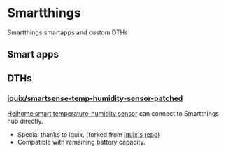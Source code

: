 # Smartthings

Smartthings smartapps and custom DTHs

## Smart apps

## DTHs

### [iquix/smartsense-temp-humidity-sensor-patched](https://github.com/iquix/Smartthings/blob/master/devicetypes/iquix/smartsense-temp-humidity-sensor-patched.src/smartsense-temp-humidity-sensor-patched.groovy)

[Hejhome smart temperature-humidity sensor](https://www.hej.life/shop/?idx=27) can connect to Smartthings hub directly.
* Special thanks to iquix. (forked from [iquix's repo](https://github.com/iquix/Smartthings/blob/master/devicetypes/iquix/smartsense-temp-humidity-sensor-patched.src/smartsense-temp-humidity-sensor-patched.groovy))
* Compatible with remaining battery capacity.
